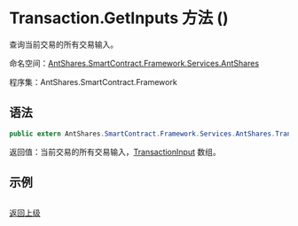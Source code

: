 # Transaction.GetInputs 方法 ()

查询当前交易的所有交易输入。

命名空间：[AntShares.SmartContract.Framework.Services.AntShares](../../AntShares.md)

程序集：AntShares.SmartContract.Framework

## 语法

```c#
public extern AntShares.SmartContract.Framework.Services.AntShares.TransactionInput[] GetInputs()
```

返回值：当前交易的所有交易输入，[TransactionInput](../TransactionInput.md) 数组。

## 示例

```

```



[返回上级](../Transaction.md)